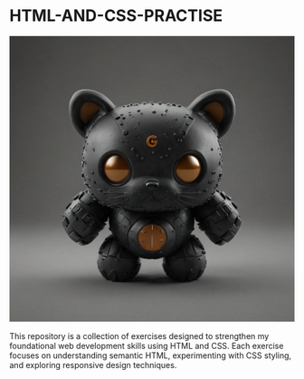 # HTML-AND-CSS-PRACTISE

![HTML and CSS Practice](./html-css-banner.png)

This repository is a collection of exercises designed to strengthen my foundational web development skills using HTML and CSS. Each exercise focuses on understanding semantic HTML, experimenting with CSS styling, and exploring responsive design techniques.

